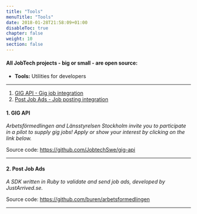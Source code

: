 ```yaml
---
title: "Tools"
menuTitle: "Tools"
date: 2018-01-28T21:58:09+01:00
disableToc: true
chapter: false
weight: 10
section: false
---
```


#### All JobTech projects - big or small - are open source:


- **Tools:** Utilities for developers

<hr>


1. [ GIG API - Gig job integration ](#gig)
2. [ Post Job Ads - Job posting integration ](#postads)


<a name="gig"></a>
#### 1. GIG API

*Arbetsförmedlingen and Länsstyrelsen Stockholm invite you to participate in a pilot to supply gig jobs! Apply or show your interest by clicking on the link below.*

Source code:
<https://github.com/JobtechSwe/gig-api>

---
<a name="postads"></a>
#### 2. Post Job Ads

*A SDK written in Ruby to validate and send job ads, developed by JustArrived.se.*

Source code:
<https://github.com/buren/arbetsformedlingen>

---
